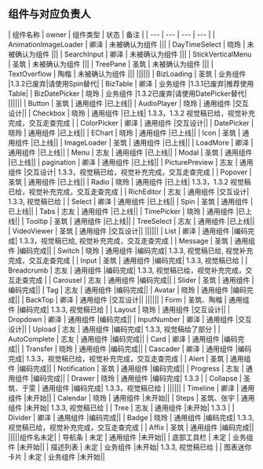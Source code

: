 ## 组件与对应负责人

|         组件名称            |    owner   |  组件类型     |   状态   |   备注  |
|            ---             |    ---    |    ---      |    ---    |
|    AnimationImageLoader    |    卿泽    | 未被确认为组件 |||
|    DayTimeSelect           |    晓玲    | 未被确认为组件 |||
|    SearchInput             |    卿泽    | 未被确认为组件 |||
|    StickVerticalMenu       |    圣筑    | 未被确认为组件 |||
|    TreePane                |    圣筑    | 未被确认为组件 |||
|    TextOverflow            |    陶楷    | 未被确认为组件 |||
||||||
|    BizLoading              |    圣筑    | 业务组件 |1.3.2已废弃|请使用Spin替代|
|    BizTable                |    卿泽    | 业务组件 |1.3.1已废弃|推荐使用Table|
|    BizDatePicker           |    晓玲    | 业务组件 |1.3.2已废弃|请使用DatePicker替代|
||||||
|    Button                  |    圣筑    | 通用组件 |已上线||
|    AudioPlayer             |    晓玲    | 通用组件 |交互设计||
|    Checkbox                |    晓玲    | 通用组件 |已上线| 1.3.3，1.3.2 视觉稿已给，视觉补充完成，交互走查完成 |
|    ColorPicker             |    卿泽    | 通用组件 |交互设计||
|    DatePicker              |    晓玲    | 通用组件 |已上线||
|    EChart                  |    晓玲    | 通用组件 |已上线||
|    Icon                    |    圣筑    | 通用组件 |已上线||
|    ImageLoader             |    圣筑    | 通用组件 |已上线||
|    LoadMore                |    卿泽    | 通用组件 |已上线||
|    Menu                    |    志友    | 通用组件 |已上线||
|    Modal                   |    圣筑    | 通用组件 |已上线||
|    pagination              |    卿泽    | 通用组件 |已上线||
|    PicturePreview          |    志友    | 通用组件 |交互设计| 1.3.3，视觉稿已给，视觉补充完成，交互走查完成 |
|    Popover                 |    圣筑    | 通用组件 |已上线||
|    Radio                   |    晓玲    | 通用组件 |已上线| 1.3.3，1.3.2 视觉稿已给，视觉补充完成，交互走查完成 |
|    RichEditor              |    志友    | 通用组件 |交互设计| 1.3.3, 视觉稿已给 |
|    Select                  |    卿泽    | 通用组件 |已上线||
|    Spin                    |    圣筑    | 通用组件 |已上线||
|    Tabs                    |    志友    | 通用组件 |已上线||
|    TimePicker              |    晓玲    | 通用组件 |已上线||
|    Tooltip                 |    圣筑    | 通用组件 |已上线||
|    TreeSelect              |    志友    | 通用组件 |已上线||
|    VideoViewer             |    圣筑    | 通用组件 |交互设计||
||||||
|    List                    |    卿泽    | 通用组件 |编码完成| 1.3.3，视觉稿已给, 视觉补充完成，交互走查完成 |
|    Message                 |    圣筑    | 通用组件 |编码完成||
|    Switch                  |    晓玲    | 通用组件 |编码完成| 1.3.3, 视觉稿已给, 视觉补充完成，交互走查完成 |
|    Input                   |    圣筑    | 通用组件 |编码完成| 1.3.3, 视觉稿已给 |
|    Breadcrumb              |    志友    | 通用组件 |编码完成| 1.3.3, 视觉稿已给，视觉补充完成，交互走查完成 |
|    Carousel                |    志友    | 通用组件 |编码完成||
|    Slider                  |    圣筑    | 通用组件 |编码完成||
|    Tag                     |    志友    | 通用组件 |编码完成||
|    Avatar                  |    晓玲    | 通用组件 |编码完成||
|    BackTop                 |    卿泽    | 通用组件 |交互设计||
||||||
|    Form                    |    圣筑、陶楷    | 通用组件 |编码完成| 1.3.3, 视觉稿已给 |
|    Layout                  |    晓玲    | 通用组件 |交互设计||
|    Dropdown                |    卿泽    | 通用组件 |编码完成||
|    InputNumber             |    卿泽    | 通用组件 |交互设计||
|    Upload                  |    志友    | 通用组件 |编码完成| 1.3.3, 视觉稿给了部分 |
|    AutoComplete            |    志友    | 通用组件 |编码完成||
|    Card                    |    卿泽    | 通用组件 |编码完成||
|    Transfer                |    晓玲    | 通用组件 |编码完成||
|    Cascader                |    卿泽    | 通用组件 |编码完成| 1.3.3，视觉稿已给，视觉补充完成，交互走查完成 |
|    Alert                   |    圣筑    | 通用组件 |编码完成||
|    Notification            |    圣筑    | 通用组件 |编码完成||
|    Progress                |    志友    | 通用组件 |编码完成||
|    Drawer                  |    晓玲    | 通用组件 |编码完成| 1.3.3 |
|    Collapse                |    圣筑、于雯    | 通用组件 |编码完成| 1.3.3，视觉稿已给 |
||||||
|    Timeline                |    卿泽    | 通用组件 |未开始||
|    Calendar                |    晓玲    | 通用组件 |未开始||
|    Steps                   |    圣筑、张宇    | 通用组件 |未开始| 1.3.3, 视觉稿已给 |
|    Tree                    |    志友    | 通用组件 |未开始| 1.3.3 |
|    Divider                 |    卿泽    | 通用组件 |编码完成||
|    Badge                   |    晓玲    | 通用组件 |编码完成| 1.3.3, 视觉稿已给，视觉补充完成，交互走查完成 |
|    Affix                   |    圣筑    | 通用组件 |编码完成||
|||||组件名未定|
|    导航条                   |    未定    | 通用组件 |未开始||
|    底部工具栏                |    未定    | 业务组件 |未开始||
|    描述列表                  |    未定    | 业务组件 |未开始| 1.3.3, 视觉稿已给 |
|    图表迷你卡片              |    未定    | 业务组件 |未开始||


